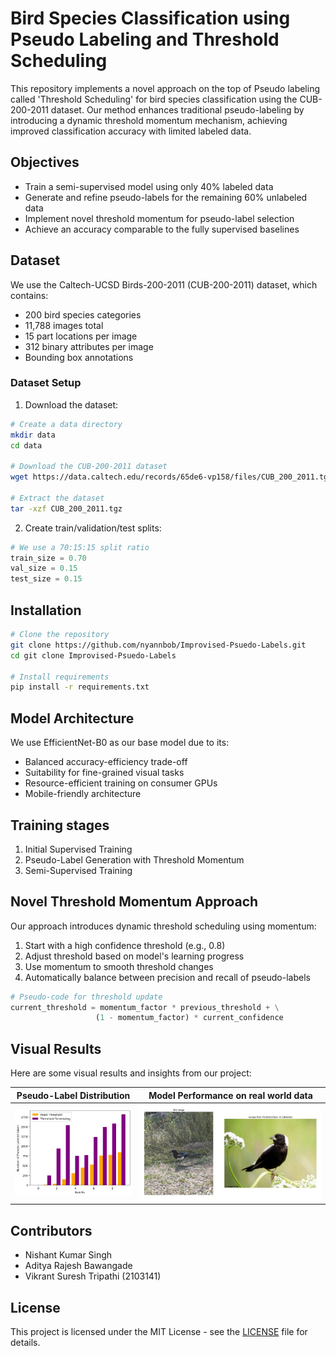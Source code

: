 # Bird Species Classification using Pseudo Labeling and Threshold Scheduling

This repository implements a novel approach on the top of Pseudo labeling called 'Threshold Scheduling' for bird species classification using the CUB-200-2011 dataset. Our method enhances traditional pseudo-labeling by introducing a dynamic threshold momentum mechanism, achieving improved classification accuracy with limited labeled data.

## Objectives

- Train a semi-supervised model using only 40% labeled data
- Generate and refine pseudo-labels for the remaining 60% unlabeled data
- Implement novel threshold momentum for pseudo-label selection
- Achieve an accuracy comparable to the fully supervised baselines

## Dataset

We use the Caltech-UCSD Birds-200-2011 (CUB-200-2011) dataset, which contains:
- 200 bird species categories
- 11,788 images total
- 15 part locations per image
- 312 binary attributes per image
- Bounding box annotations

### Dataset Setup

1. Download the dataset:
```bash
# Create a data directory
mkdir data
cd data

# Download the CUB-200-2011 dataset
wget https://data.caltech.edu/records/65de6-vp158/files/CUB_200_2011.tgz

# Extract the dataset
tar -xzf CUB_200_2011.tgz
```

2. Create train/validation/test splits:
```python
# We use a 70:15:15 split ratio
train_size = 0.70
val_size = 0.15
test_size = 0.15
```

## Installation

```bash
# Clone the repository
git clone https://github.com/nyannbob/Improvised-Psuedo-Labels.git
cd git clone Improvised-Psuedo-Labels

# Install requirements
pip install -r requirements.txt
```

## Model Architecture

We use EfficientNet-B0 as our base model due to its:
- Balanced accuracy-efficiency trade-off
- Suitability for fine-grained visual tasks
- Resource-efficient training on consumer GPUs
- Mobile-friendly architecture

## Training stages

1. Initial Supervised Training
2. Pseudo-Label Generation with Threshold Momentum
3. Semi-Supervised Training

## Novel Threshold Momentum Approach

Our approach introduces dynamic threshold scheduling using momentum:

1. Start with a high confidence threshold (e.g., 0.8)
2. Adjust threshold based on model's learning progress
3. Use momentum to smooth threshold changes
4. Automatically balance between precision and recall of pseudo-labels

```python
# Pseudo-code for threshold update
current_threshold = momentum_factor * previous_threshold + \
                   (1 - momentum_factor) * current_confidence
```


## Visual Results

Here are some visual results and insights from our project:

| **Pseudo-Label Distribution** | **Model Performance on real world data** |
|-------------------------------|-------------------------------|
| ![Pseudo-Labels](barchart.png) | ![Accuracy](image.png) |


## Contributors

- Nishant Kumar Singh 
- Aditya Rajesh Bawangade 
- Vikrant Suresh Tripathi (2103141)



## License

This project is licensed under the MIT License - see the [LICENSE](LICENSE) file for details.
